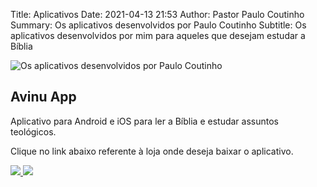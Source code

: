Title: Aplicativos
Date: 2021-04-13 21:53
Author: Pastor Paulo Coutinho
Summary: Os aplicativos desenvolvidos por Paulo Coutinho
Subtitle: Os aplicativos desenvolvidos por mim para aqueles que desejam estudar a Bíblia

<img src="{static}/images/headers/aplicativos.jpg" alt="Os aplicativos desenvolvidos por Paulo Coutinho" class="center" style="margin-top: 0;">

## Avinu App

Aplicativo para Android e iOS para ler a Bíblia e estudar assuntos teológicos.

Clique no link abaixo referente à loja onde deseja baixar o aplicativo.

<a href="https://apps.apple.com/br/app/avinu-app-bible-and-theology/id1559840010" target="_blank">
    <img src="{static}/images/outros/apple-store.png" style="max-width: 200px">
</a>

<a href="https://play.google.com/store/apps/details?id=com.avinuapp.main" target="_blank">
    <img src="{static}/images/outros/google-store.png" style="max-width: 200px">
</a>
